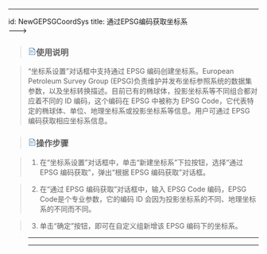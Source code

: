 ---
id: NewGEPSGCoordSys
title: 通过EPSG编码获取坐标系  
--->  
> ### ![](../../img/read.gif)使用说明

>

> “坐标系设置”对话框中支持通过 EPSG 编码创建坐标系。European Petroleum Survey Group
(EPSG)负责维护并发布坐标参照系统的数据集参数，以及坐标转换描述。目前已有的椭球体，投影坐标系等不同组合都对应着不同的 ID 编码，这个编码在 EPSG
中被称为 EPSG Code，它代表特定的椭球体、单位、地理坐标系或投影坐标系等信息。用户可通过 EPSG 编码获取相应坐标系信息。

>

> ### ![](../../img/read.gif)操作步骤

>

>   1. 在“坐标系设置”对话框中，单击“新建坐标系”下拉按钮，选择“通过 EPSG 编码获取”，弹出“根据 EPSG 编码获取”对话框。

>   2. 在“通过 EPSG 编码获取”对话框中，输入 EPSG Code 编码，EPSG Code是个专业参数，它的编码 ID
会因为投影坐标系的不同、地理坐标系的不同而不同。

>   3. 单击“确定”按钮，即可在自定义组新增该 EPSG 编码下的坐标系。

>

>

> * * *

>

> [](http://www.supermap.com)  
>  
> ---

